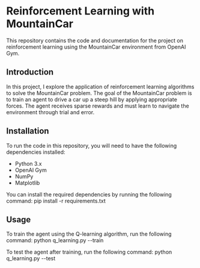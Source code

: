# Reinforcement Learning with MountainCar

This repository contains the code and documentation for the project on reinforcement learning using the MountainCar environment from OpenAI Gym.

## Introduction

In this project, I explore the application of reinforcement learning algorithms to solve the MountainCar problem. The goal of the MountainCar problem is to train an agent to drive a car up a steep hill by applying appropriate forces. The agent receives sparse rewards and must learn to navigate the environment through trial and error.

## Installation

To run the code in this repository, you will need to have the following dependencies installed:

- Python 3.x
- OpenAI Gym
- NumPy
- Matplotlib

You can install the required dependencies by running the following command:
pip install -r requirements.txt

## Usage

To train the agent using the Q-learning algorithm, run the following command:
python q_learning.py --train

To test the agent after training, run the following command:
python q_learning.py --test